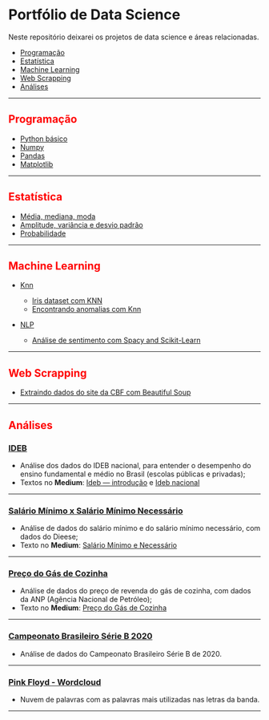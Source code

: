 # Portfólio de Data Science

Neste repositório deixarei os projetos de data science e áreas relacionadas. 

- <a href='#l1'>Programação</a>
- <a href='#l2'>Estatística</a>
- <a href='#l3'>Machine Learning</a>
- <a href='#l4'>Web Scrapping</a>
- <a href='#l5'>Análises</a>

<a id='l1'></a>

---

<h2 style="color:red">Programação</h2>


- [Python básico](https://github.com/heavyrick/datascience/blob/master/programacao/python/python_basico/python_basico.ipynb)
- [Numpy](https://github.com/heavyrick/datascience/blob/master/programacao/python/numpy/numpy_basico.ipynb)
- [Pandas](https://github.com/heavyrick/datascience/blob/master/programacao/python/pandas/pandas_intro.ipynb)
- [Matplotlib](https://github.com/heavyrick/datascience/blob/master/programacao/python/matplotlib/matplotlib_intro.ipynb)


<a id='l2'></a>

---

<h2 style="color:red">Estatística</h2>

- [Média, mediana, moda](https://github.com/heavyrick/datascience/blob/master/estatistica/medidas_tendencia_central.ipynb)
- [Amplitude, variância e desvio padrão](https://github.com/heavyrick/datascience/blob/master/estatistica/medidas_variacao.ipynb)
- [Probabilidade](https://github.com/heavyrick/datascience/blob/master/estatistica/probabilidade.ipynb)

<a id='l3'></a>

---

<h2 style="color:red">Machine Learning</h2>

* [Knn](https://github.com/heavyrick/datascience/blob/master/machine_learning/supervisionado/knn)
    - [Iris dataset com KNN](https://github.com/heavyrick/datascience/blob/master/machine_learning/supervisionado/knn/knn_iris.ipynb)
    - [Encontrando anomalias com Knn](https://github.com/heavyrick/datascience/blob/master/machine_learning/supervisionado/knn/knn_outliers.ipynb) 


* [NLP](https://github.com/heavyrick/datascience/blob/master/machine_learning/nlp)
    - [Análise de sentimento com Spacy and Scikit-Learn](https://github.com/heavyrick/datascience/blob/master/machine_learning/nlp/analise_sentimento_spacy.ipynb)

<a id='l4'></a>

---

<h2 style="color:red">Web Scrapping</h2>

* [Extraindo dados do site da CBF com Beautiful Soup](https://github.com/heavyrick/datascience/blob/master/web_scrapping/beautiful_soup/beautiful_soup.ipynb)


<a id='l5'></a>

---

<h2 style="color:red">Análises</h2>


### [IDEB](https://github.com/heavyrick/datascience/blob/master/analises/ideb/ideb_nacional.ipynb)
* Análise dos dados do IDEB nacional, para entender o desempenho do ensino fundamental e médio no Brasil (escolas públicas e privadas);
* Textos no **Medium**: <a href="https://medium.com/@heavyrick/ad-ideb-introdu%C3%A7%C3%A3o-8c3eab6fb6d8" target="_blank">Ideb — introdução</a> e <a href="https://medium.com/@heavyrick/ad-ideb-nacional-2d07ee2863dd" target="_blank">Ideb nacional</a>

---

### [Salário Mínimo x Salário Mínimo Necessário](https://github.com/heavyrick/datascience/blob/master/analises/salario_minimo_dieese/salario_minimo.ipynb)
* Análise de dados do salário mínimo e do salário mínimo necessário, com dados do Dieese;
* Texto no **Medium**: <a href="https://medium.com/@heavyrick/ad-sal%C3%A1rio-m%C3%ADnimo-e-necess%C3%A1rio-4f8bde6d1252" target="_blank">Salário Mínimo e Necessário</a>

---

### [Preço do Gás de Cozinha](https://github.com/heavyrick/datascience/blob/master/analises/preco_gas_cozinha/precos_gas_cozinha.ipynb)
* Análise de dados do preço de revenda do gás de cozinha, com dados da ANP (Agência Nacional de Petróleo);
* Texto no **Medium**: <a href="https://medium.com/@heavyrick/pre%C3%A7o-do-g%C3%A1s-de-cozinha-400237cabd52" target="_blank">Preço do Gás de Cozinha</a>

---

### [Campeonato Brasileiro Série B 2020](https://github.com/heavyrick/datascience/blob/master/analises/campeonato_brasileiro_serie_b_2020/campeonato_brasileiro_serie_b.ipynb)
* Análise de dados do Campeonato Brasileiro Série B de 2020.

---

### [Pink Floyd - Wordcloud](https://github.com/heavyrick/datascience/blob/master/analises/pink_floyd_wordcloud/pink_floyd_wordcloud.ipynb)
* Nuvem de palavras com as palavras mais utilizadas nas letras da banda. 


---